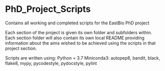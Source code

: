 # PhD_Project_Scripts
Contains all working and completed scripts for the EastBio PhD project

Each section of the project is given its own folder and subfolders within.
Each section folder will also contain its own local README providing information about the aims wished to be achieved using the scripts in that project section.

Scripts are written using:
Python = 3.7
Miniconda3: autopep8, bandit, black, flake8, mypy, pycodestyle, pydocstyle, pylint
